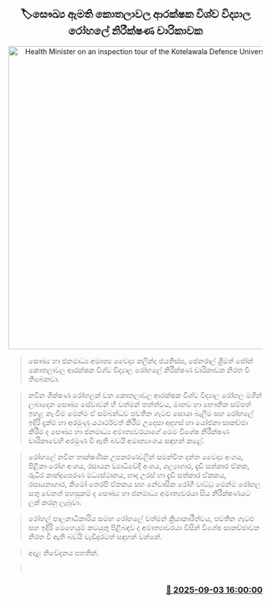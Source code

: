 <p align='center'><b><h2 align='center' title='Health Minister on an inspection tour of the Kotelawala Defence University Hospital'>🏷සෞඛ්‍ය ඇමති කොතලාවල ආරක්ෂක විශ්ව විද්‍යාල රෝහලේ නිරීක්ෂණ චාරිකාවක</h2></b></p>
<p align='center'><img src='https://helakuru.sgp1.cdn.digitaloceanspaces.com/esana/images/lib/nalinda-jayathissa-kdu-o.jpg' width='600' alt='Health Minister on an inspection tour of the Kotelawala Defence University Hospital'></p>

> සෞඛ්‍ය හා ජනමාධ්‍ය අමාත්‍ය වෛද්‍ය නලින්ද ජයතිස්ස, ජෙනරාල් ශ්‍රීමත් ජෝන් කොතලාවල ආරක්ෂක විශ්ව විද්‍යාල රෝහලේ නිරීක්ෂණ චාරිකාවක නිරත වී තිබෙනවා.

> නවීන ශික්ෂණ රෝහලක් වන කොතලාවල ආරක්ෂක විශ්ව විද්‍යාල රෝහල මගින් ලබාදෙන සෞඛ්‍ය සේවාවන් හි වත්මන් තත්ත්වය, මානව හා භෞතික සම්පත් ඉහළ නැංවීම මෙන්ම ඒ සම්බන්ධව පවතින ගැටළු සොයා බැලීම සහ රෝහලේ ඉදිරි දැක්ම හා අරමුණු යථාර්ථවත් කිරීම උදෙසා අදහස් හා යෝජනා සාකච්ඡා කිරීම ද සෞඛ්‍ය හා ජනමාධ්‍ය අමාත්‍යවරයාගේ මෙම විශේෂ නිරීක්ෂණ චාරිකාවෙහි අරමුණ වී ඇති බවයි අමාත්‍යාංශය සඳහන් කළේ.

> රෝහලේ නවීන තාක්ෂණික උපකරණවලින් සමන්විත දන්ත වෛද්‍ය අංශය, පිළිකා රෝග අංශය, රසායන ව්‍යාධිවේදී අංශය, ශල්‍යාගාර, දැඩි සත්කාර ඒකක, රුධිර කාන්දුපෙරණ මධ්‍යස්ථානය, හෘද උරස් හා දැඩි සත්කාර ඒකකය, රසායනාගාර, කිමෝ තෙරපි ඒකකය සහ නේවාසික රෝගී වාට්ටු මෙන්ම රෝහල සතු වෙනත් පහසුකම් ද සෞඛ්‍ය හා ජනමාධ්‍ය අමාත්‍යවරයා සිය නිරීක්ෂණයට ලක් කරනු ලැබුවා.

> රෝහල් පාලනාධිකාරිය සමඟ රෝහලේ වත්මන් ක්‍රියාකාරීත්වය, පවතින ගැටළු සහ ඉදිරි මෙහෙයුම් කටයුතු පිළිබඳව ද අමාත්‍යාවරයා විසින් විශේෂ සාකච්ඡාවක නිරත වී ඇති බවයි වැඩිදුරටත් සඳහන් වන්නේ.

> අදාළ නිවේදනය පහතින්.

>  



<h3 align='right'><a href='https://www.helakuru.lk/esana/p/113309/'>📅 2025-09-03 16:00:00</a></h3>
